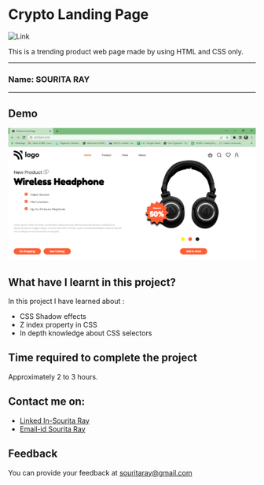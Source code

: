 
# Crypto Landing Page

 ![Link](https://img.shields.io/badge/Technology%20used%3A-HTML%2FCSS-orange)

This is a trending product web page made by using HTML and CSS only.

***
### Name: SOURITA RAY
***
## Demo

![ouput](Output.png)




## What have I learnt in this project?

In this project I have learned about :
- CSS Shadow effects 
- Z index property in CSS
- In depth knowledge about CSS selectors

## Time required to complete the project

Approximately 2 to 3 hours.



## Contact me on:

- [Linked In-Sourita Ray](www.linkedin.com/in/sourita-ray-89bab0212)
- [Email-id Sourita Ray](souritaray@gmail.com)

## Feedback

You can provide your feedback at souritaray@gmail.com






